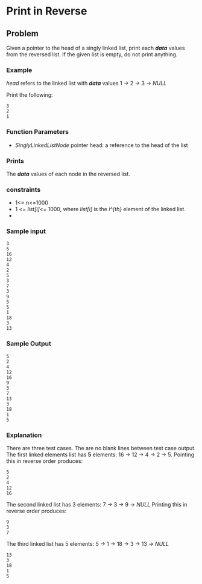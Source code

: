 # Print in Reverse

## Problem
Given a pointer to the head of a singly linked list, print each ***data*** values from the reversed list. If the given list is empty, do not print anything.

### Example

*head* refers to the linked list with ***data*** values 1 -> 2 -> 3 -> *NULL*

Print the following:
```
3
2
1
```

### Function  Parameters 

- *SinglyLinkedListNode* pointer head:  a reference to the head of the list

### Prints

The ***data*** values of each node in the reversed list.

### constraints 

- 1<= n<=1000
- 1 <= *list[i]*<= 1000, where *list[i]* is the *i^{th}* element of the linked list.
- 
### Sample input
```
3
5
16
12
4
2
5
3
7
3
9
5
5
1
18
3
13
```

### Sample Output
```
5
2
4
12
16
9
3
7
13
3
18
1
5
```
### Explanation

There are three test cases. The are no blank lines between test case output.
The first linked elements list has **5** elements: 16 -> 12 -> 4 -> 2 -> 5. Pointing this in reverse order produces:
```
5
2
4
12
16
```
The second linked list has 3 elements: 7 -> 3 -> 9 -> *NULL* Printing this in reverse order produces:
```
9
3
7
```

The third linked list has 5 elements: 5 -> 1 -> 18 -> 3 -> 13 -> *NULL*
```
13
3
18
1
5
```
